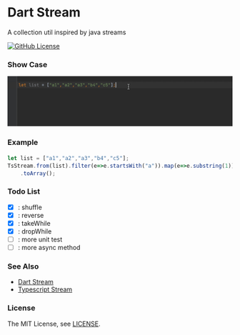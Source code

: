 Dart Stream
=====================

A collection util inspired by java streams
<br>

[![GitHub License](https://img.shields.io/badge/license-MIT-blue.svg)](https://raw.githubusercontent.com/VendaCino/dart_stream/main/LICENSE)


### Show Case
<img alt="loading" src="https://raw.githubusercontent.com/VendaCino/tsstream/main/doc/assets/example.gif" >

### Example

```typescript
let list = ["a1","a2","a3","b4","c5"];
TsStream.from(list).filter(e=>e.startsWith("a")).map(e=>e.substring(1))
    .toArray();

```

### Todo List
- [x] : shuffle
- [x] : reverse
- [x] : takeWhile
- [x] : dropWhile
- [ ] : more unit test
- [ ] : more async method

### See Also
* [Dart Stream](https://github.com/VendaCino/dart_stream)
* [Typescript Stream](https://github.com/VendaCino/tsstream)

### License

The MIT License, see [LICENSE](https://github.com/VendaCino/tsstream/raw/main/LICENSE).